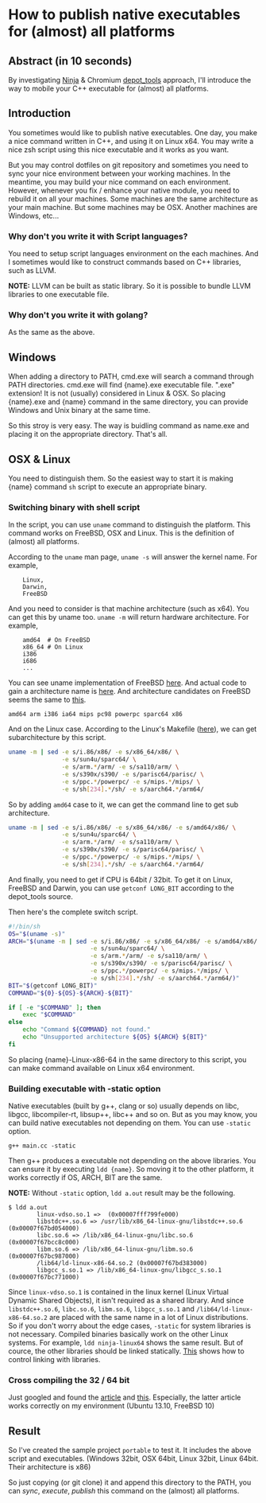 # How to publish native executables for (almost) all platforms

## Abstract (in 10 seconds)

By investigating [Ninja](https://github.com/martine/ninja) & Chromium [depot\_tools](https://chromium.googlesource.com/chromium/tools/depot_tools.git/) approach, I'll
introduce the way to mobile your C++ executable for (almost) all platforms.

## Introduction

You sometimes would like to publish native executables. One day,
you make a nice command written in C++, and using it on Linux x64.
You may write a nice zsh script using this nice executable and it
works as you want.

But you may control dotfiles on git repository and sometimes you
need to sync your nice environment between your working machines.
In the meantime, you may build your nice command on each environment.
However, whenever you fix / enhance your native module, you need to
rebuild it on all your machines. Some machines are the same architecture
as your main machine. But some machines may be OSX. Another machines are
Windows, etc...

### Why don't you write it with Script languages?

You need to setup script languages environment on the each machines.
And I sometimes would like to construct commands based on C++ libraries,
such as LLVM.

**NOTE:**
LLVM can be built as static library. So it is possible to bundle LLVM
libraries to one executable file.

### Why don't you write it with golang?

As the same as the above.

## Windows

When adding a directory to PATH, cmd.exe will search a command through PATH
directories. cmd.exe will find {name}.exe executable file.
".exe" extension! It is not (usually) considered in Linux & OSX. So placing
{name}.exe and {name} command in the same directory, you can provide Windows
and Unix binary at the same time.

So this stroy is very easy. The way is buidling command as name.exe and placing
it on the appropriate directory. That's all.

## OSX & Linux

You need to distinguish them. So the easiest way to start it is making {name}
command `sh` script to execute an appropriate binary.

### Switching binary with shell script

In the script, you can use `uname` command to distinguish the platform.
This command works on FreeBSD, OSX and Linux. This is the definition of (almost) all
platforms.

According to the `uname` man page, `uname -s` will answer the kernel name.
For example,

```
    Linux,
    Darwin,
    FreeBSD
```

And you need to consider is that machine architecture (such as x64). You can get
this by uname too. `uname -m` will return hardware architecture.
For example,

```
    amd64  # On FreeBSD
    x86_64 # On Linux
    i386
    i686
    ...
```

You can see uname implementation of FreeBSD [here](https://github.com/freebsd/freebsd/blob/master/usr.bin/uname/uname.c). And
actual code to gain a architecture name is [here](https://github.com/freebsd/freebsd/blob/6fbc4f383bfcc743bdf31fcae77e28bc91b04a42/sys/kern/kern_mib.c#L246).
And architecture candidates on FreeBSD seems the same to [this](https://github.com/freebsd/freebsd/blob/9075f210e87b68140c7e82d0a6d97e8f37688d1a/sys/Makefile#L18).

```
amd64 arm i386 ia64 mips pc98 powerpc sparc64 x86
```

And on the Linux case. According to the Linux's Makefile ([here](https://github.com/torvalds/linux/blob/fa389e220254c69ffae0d403eac4146171062d08/Makefile#L171)), we can get subarchitecture by this script.
```sh
uname -m | sed -e s/i.86/x86/ -e s/x86_64/x86/ \
               -e s/sun4u/sparc64/ \
               -e s/arm.*/arm/ -e s/sa110/arm/ \
               -e s/s390x/s390/ -e s/parisc64/parisc/ \
               -e s/ppc.*/powerpc/ -e s/mips.*/mips/ \
               -e s/sh[234].*/sh/ -e s/aarch64.*/arm64/
```

So by adding `amd64` case to it, we can get the command line to get sub architecture.

```sh
uname -m | sed -e s/i.86/x86/ -e s/x86_64/x86/ -e s/amd64/x86/ \
               -e s/sun4u/sparc64/ \
               -e s/arm.*/arm/ -e s/sa110/arm/ \
               -e s/s390x/s390/ -e s/parisc64/parisc/ \
               -e s/ppc.*/powerpc/ -e s/mips.*/mips/ \
               -e s/sh[234].*/sh/ -e s/aarch64.*/arm64/
```

And finally, you need to get if CPU is 64bit / 32bit. To get it on Linux, FreeBSD and Darwin,
you can use `getconf LONG_BIT` according to the depot\_tools source.

Then here's the complete switch script.

```sh
#!/bin/sh
OS="$(uname -s)"
ARCH="$(uname -m | sed -e s/i.86/x86/ -e s/x86_64/x86/ -e s/amd64/x86/ \
                       -e s/sun4u/sparc64/ \
                       -e s/arm.*/arm/ -e s/sa110/arm/ \
                       -e s/s390x/s390/ -e s/parisc64/parisc/ \
                       -e s/ppc.*/powerpc/ -e s/mips.*/mips/ \
                       -e s/sh[234].*/sh/ -e s/aarch64.*/arm64/)"
BIT="$(getconf LONG_BIT)"
COMMAND="${0}-${OS}-${ARCH}-${BIT}"

if [ -e "$COMMAND" ]; then
    exec "$COMMAND"
else
    echo "Command ${COMMAND} not found."
    echo "Unsupported architecture ${OS} ${ARCH} ${BIT}"
fi
```

So placing {name}-Linux-x86-64 in the same directory to this script,
you can make command available on Linux x64 environment.

### Building executable with -static option

Native executables (built by g++, clang or so) usually depends on libc, libgcc, libcompiler-rt, libsup++, libc++ and so on.
But as you may know, you can build native executables not depending on them. You can use `-static` option.

`g++ main.cc -static`

Then g++ produces a executable not depending on the above libraries. You can ensure it by executing `ldd {name}`.
So moving it to the other platform, it works correctly if OS, ARCH, BIT are the same.

**NOTE:**
Without `-static` option, `ldd a.out` result may be the following.
```
$ ldd a.out
        linux-vdso.so.1 =>  (0x00007fff799fe000)
        libstdc++.so.6 => /usr/lib/x86_64-linux-gnu/libstdc++.so.6 (0x00007f67bd054000)
        libc.so.6 => /lib/x86_64-linux-gnu/libc.so.6 (0x00007f67bcc8c000)
        libm.so.6 => /lib/x86_64-linux-gnu/libm.so.6 (0x00007f67bc987000)
        /lib64/ld-linux-x86-64.so.2 (0x00007f67bd383000)
        libgcc_s.so.1 => /lib/x86_64-linux-gnu/libgcc_s.so.1 (0x00007f67bc771000)
```
Since `linux-vdso.so.1` is contained in the linux kernel (Linux Virtual Dynamic Shared Objects), it isn't required as a shared library.
And since `libstdc++.so.6`, `libc.so.6`, `libm.so.6`, `libgcc_s.so.1` and `/lib64/ld-linux-x86-64.so.2` are placed with the
same name in a lot of Linux distributions. So if you don't worry about the edge cases, `-static` for system libraries is not necessary.
Compiled binaries basically work on the other Linux systems. For example, `ldd ninja-linux64` shows the same result.
But of cource, the other libraries should be linked statically.
[This](http://stackoverflow.com/questions/4156055/gcc-static-linking-only-some-libraries) shows how to control linking with libraries.

### Cross compiling the 32 / 64 bit 

Just googled and found the [article](http://aaronbonner.io/post/14969163463/cross-compiling-to-32bit-with-gcc) and [this](http://stackoverflow.com/questions/4643197/missing-include-bits-cconfig-h-when-cross-compiling-64-bit-program-on-32-bit).
Especially, the latter article works correctly on my environment (Ubuntu 13.10, FreeBSD 10)

## Result

So I've created the sample project `portable` to test it. It includes the above script and executables.
(Windows 32bit, OSX 64bit, Linux 32bit, Linux 64bit. Their architecture is x86)

So just copying (or git clone) it and append this directory to the PATH,
you can *sync*, *execute*, *publish* this command on the (almost) all platforms.
